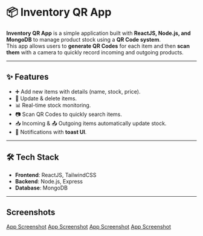 # 📦 Inventory QR App

**Inventory QR App** is a simple application built with **ReactJS, Node.js, and MongoDB** to manage product stock using a **QR Code system**.  
This app allows users to **generate QR Codes** for each item and then **scan them** with a camera to quickly record incoming and outgoing products.

---

## ✨ Features
- ➕ Add new items with details (name, stock, price).
- 🔄 Update & delete items.
- 📊 Real-time stock monitoring.
- 📷 Scan QR Codes to quickly search items.
- 📥 Incoming & 📤 Outgoing items automatically update stock.
- 🔔 Notifications with **toast UI**.

---

## 🛠️ Tech Stack
- **Frontend**: ReactJS, TailwindCSS  
- **Backend**: Node.js, Express  
- **Database**: MongoDB  

---

## Screenshots
[App Screenshot](./assets/home.png)
[App Screenshot](./assets/add.png)
[App Screenshot](./assets/edit.png)
[App Screenshot](./assets/scan.png)
